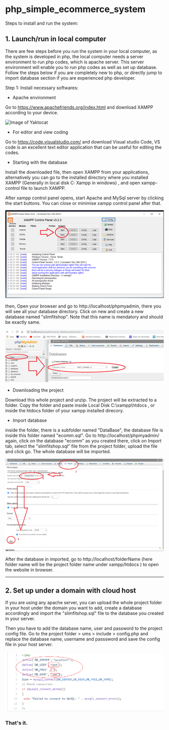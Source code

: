 # php_simple_ecommerce_system


Steps to install and run the system:

## 1. Launch/run in local computer

There are few steps before you run the system in your local computer, as the system is developed in php, the local computer needs a server environment to run php codes, which is apache 
server. This server environment will enable you to run php codes as well as set up database. Follow the steps below if you are completely new to php, or directly jump to import database section
if you are experienced php developer. 

Step 1: Install necessary softwares:

  - Apache environment
   
   Go to https://www.apachefriends.org/index.html  and download XAMPP according to your device.
   
   ![Image of Yaktocat](https://github.com/rifatshampod/University-Management-System-php/blob/master/xampp%20page.png)
   
   - For editor and view coding
   
   Go to https://code.visualstudio.com/ and download Visual studio Code, VS code is an excellent text editor application that can be useful for editing the codes. 
   
   
   - Starting with the database
   
   Install the downloaded file, then open XAMPP from your applications, alternatively you can go to the installed directory where you installed XAMPP (Generally in local disk C: Xampp in windows) , and open xampp-control file to launch XAMPP.
 
  
   After xampp control panel opens, start Apache and MySql server by clicking the start buttons. You can close or minimise xampp control panel after that.
   
   ![Image of Yaktocat](https://github.com/rifatshampod/images/blob/master/xampp%20control.png)
   
     
   then, Open your browser and go to http://localhost/phpmyadmin, there you will see all your database directory. Click on new and create a new database named "slimfitshop". Note that this name is mendatory and should be exactly same.
   
   ![Image of Yaktocat](https://github.com/rifatshampod/images/blob/master/phpmyadmin.png)
   
   - Downloading the project
   
   Download this whole project and unzip. The project will be extracted to a folder. Copy the folder and paste inside Local Disk C:\xampp\htdocs , or inside the htdocs folder of your xampp installed direcory.
   
   - Import database
   
   inside the folder, there is a subfolder named "DataBase", the database file is inside this folder named "ecomm.sql". Go to http://localhost/phpmyadmin/ again, click on the database "ecomm" as you created there, click on Import tab, select the "slimfitshop.sql" file from the project folder, upload the file and click go. The whole database will be imported.
   
   ![Image of Yaktocat](https://github.com/rifatshampod/images/blob/master/import%20database.png)
   
   After the database in imported, go to http://localhost/folderName (here folder name will be the project folder name under xampp/htdocs ) to open the website in browser.
   

-----------------------------------------------------------   
    
## 2. Set up under a domain with cloud host

If you are using any apache server, you can upload the whole project folder in your host under the domain you want to add, create a database accordingly and import the "slimfitshop.sql" file to the database you created in your server.

Then you have to add the database name, user and password to the project config file. Go to the project folder > ums > include > config.php and replace the database name, username and passsword and save the config file in your host server.

![Image of Yaktocat](https://github.com/rifatshampod/images/blob/master/config.png)

### That's it. 
